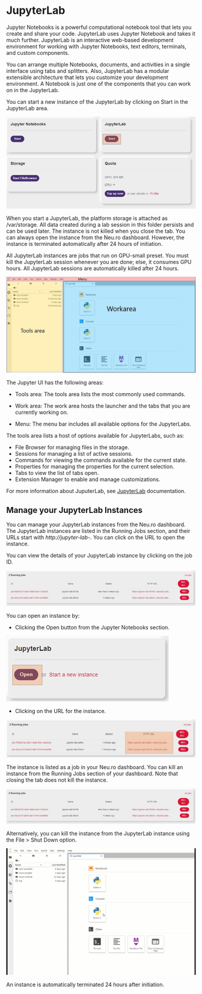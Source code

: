 # JupyterLab

Jupyter Notebooks is a powerful computational notebook tool that lets you create and share your code. JupyterLab uses Jupyter Notebook and takes it much further. JupyterLab is an interactive web-based development environment for working with Jupyter Notebooks, text editors, terminals, and custom components.

You can arrange multiple Notebooks, documents, and activities in a single interface using tabs and splitters. Also, JupyterLab has a modular extensible architecture that lets you customize your development environment. A Notebook is just one of the components that you can work on in the JupyterLab.

You can start a new instance of the JupyterLab by clicking on Start in the JupyterLab area.

![](../.gitbook/assets/JL_Start.jpg)

When you start a JupyterLab, the platform storage is attached as /var/storage. All data created during a lab session in this folder persists and can be used later. The instance is not killed when you close the tab. You can always open the instance from the Neu.ro dashboard. However, the instance is terminated automatically after 24 hours of initiation.

All JupyterLab instances are jobs that run on GPU-small preset. You must kill the JupyterLab session whenever you are done; else, it consumes GPU hours. All JupyterLab sessions are automatically killed after 24 hours.

![](../.gitbook/assets/JL_Overview.jpg)

The Jupyter UI has the following areas:

- Tools area: The tools area lists the most commonly used commands.

- Work area: The work area hosts the launcher and the tabs that you are currently working on.
- Menu: The menu bar includes all available options for the JupyterLabs.

The tools area lists a host of options available for JupyterLabs, such as:

- File Browser for managing files in the storage.
- Sessions for managing a list of active sessions.
- Commands for viewing the commands available for the current state.
- Properties for managing the properties for the current selection.
- Tabs to view the list of tabs open.
- Extension Manager to enable and manage customizations.

For more information about JuputerLab, see [JupyterLab](https://jupyterlab.readthedocs.io/en/stable/) documentation.

## Manage your JupyterLab Instances

You can manage your JupyterLab instances from the Neu.ro dashboard. The JupyterLab instances are listed in the Running Jobs section, and their URLs start with _http://jupyter-lab-_. You can click on the URL to open the instance.

You can view the details of your JupyterLab instance by clicking on the job ID.

![](../.gitbook/assets/JL_Jobs.JPG)

You can open an instance by:

- Clicking the Open button from the Jupyter Notebooks section.

![](../.gitbook/assets/JL_open.JPG)

- Clicking on the URL for the instance.

![](../.gitbook/assets/JL_URLs.jpg)

The instance is listed as a job in your Neu.ro dashboard. You can kill an instance from the Running Jobs section of your dashboard. Note that closing the tab does not kill the instance.

![](../.gitbook/assets/JL_Jobs.JPG)

Alternatively, you can kill the instance from the JupyterLab instance using the File &gt; Shut Down option.

![](../.gitbook/assets/JL_shutdown.gif)

An instance is automatically terminated 24 hours after initiation.